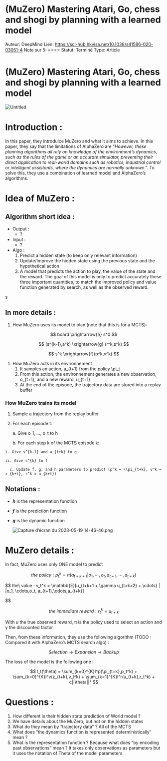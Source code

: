 # (MuZero) Mastering Atari, Go, chess and shogi by planning with a learned model

Auteur: DeepMind
Lien: https://sci-hub.hkvisa.net/10.1038/s41586-020-03051-4
Note sur 5: ⭐️⭐️⭐️⭐️
Statut: Terminé
Type: Article

# (MuZero) Mastering Atari, Go, chess and shogi by planning with a learned model

![Untitled]((MuZero)%20Mastering%20Atari,%20Go,%20chess%20and%20shogi%20by%20p%207bd57d21e0bf4b8fa23fad8842ded445/Untitled.png)

# Introduction :

In this paper, they introduice MuZero and what it aims to achieve. In this paper, they say that the limitations of AlphaZero are “*However, these planning
algorithms all rely on knowledge of the environment’s dynamics, such
as the rules of the game or an accurate simulator, preventing their direct
application to real-world domains such as robotics, industrial control
or intelligent assistants, where the dynamics are normally unknown*.”. To solve this, they use a combination of learned model and AlphaZero’s algorithms.

# Idea of MuZero :

## Algorithm short idea :

- Output :
    - ?
- Input :
    - ?
- Algo :
    1. Predict a hidden state (to keep only relevant information)
    2. Update/Improve the hidden state using the previous state and the hypothetical action
    3. A model that predicts the action to play, the value of the state and the reward. The goal of this model is only to predict accurately these three important quantities, to match the improved policy and value function
    generated by search, as well as the observed reward. 

s

## In more details :

1. How MuZero uses its model to plan (note that this is for a MCTS):

$$
board \xrightarrow{h} s^0
$$

$$
(s^{k-1},a^k) \xrightarrow{g} (r^k,s^k)
$$

$$
s^k \xrightarrow{f}(p^k,v^k)
$$

1. How MuZero acts in its environnement
    1. It samples an action, a_{t+1} from the policy \pi_t
    2. From this action, the environnement generates a new observation, o_{t+1}, and a new reward, u_{t+1}
    3. At the end of the episode, the trajectory data are stored into a replay buffer
    

### How MuZero trains its model

1. Sample a trajectory from the replay buffer
2. For each episode t:
    
    a. Give o_1, …, o_t to h
    
    b. For each step k of the MCTS episode k:
    

```
i. Give s^{k-1} and a_{t+k} to g

ii. Give s^{k} to f
```

      c. Update f, g, and h parameters to predict (p^k = \\pi_{t+k}, v^k = z_{k+t}, r^k = u_{k+t})

## Notations :

- ***h*** is the representation function
- ***f*** is the prediction function
- ***g*** is the dynamic function
    
    ![Capture d’écran du 2023-05-19 14-46-46.png]((MuZero)%20Mastering%20Atari,%20Go,%20chess%20and%20shogi%20by%20p%207bd57d21e0bf4b8fa23fad8842ded445/Capture_dcran_du_2023-05-19_14-46-46.png)
    

# MuZero details :

In fact, MuZero uses only ONE model to predict 

$$
the\ policy : p_t^k = \pi(a_{t+k+1}|o_1, \cdots,o_t, a_{t+1},\cdots,a_{t+k})
$$

$$
the\ value : v_t^k = \mathbb{E}[u_{t+k+1 + \gamma u_{t+k+2} + \cdots} | |o_1, \cdots,o_t, a_{t+1},\cdots,a_{t+k}]

$$

$$
the\ immediate\ reward : r_t^k = u_{t+k}
$$

With *u* the true observed reward, π is the policy used to select an action and γ the discounted factor

Then, from these information, they use the following algorithm (TODO : Compared it with AlphaZero’s MCTS search algo) :

$$
Selection \rightarrow Expansion \rightarrow Backup
$$

The loss of the model is the following one :

$$
l_t(\theta) = \sum_{k=0}^{K}l^p(\pi_{t+k},p_t^k) + \sum_{k=0}^{K}l^v(z_{t+k},v_t^k) + \sum_{k=1}^{K}l^r(u_{t+k},r_t^k) + c||\theta||²
$$

# Questions :

1. How different is their hidden state prediction of World model ?
2. We have details about the MuZero, but not on the hidden states 
3. What do they mean by “trajectory data” ? All of the MCTS
4. What does “the dynamics function is represented deterministically” mean ? 
5. What is the representation function ? Because what does “by encoding past observations” mean ? It takes only observations as parameters but it uses the notation of Theta of the model parameters